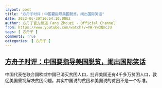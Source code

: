 ```yaml
---
layout: post
title: "方舟子时评：中国要指导美国脱贫，闹出国际笑话"
date: 2022-06-30T10:54:10.000Z
author: 方舟子官方频道 Fang Zhouzi - Official Channel
from: https://www.youtube.com/watch?v=VH-Yw3QmcJU
tags: [ 方舟子 ]
comments: True
categories: [ 方舟子 ]
---
```

<!--1656586450000-->
[方舟子时评：中国要指导美国脱贫，闹出国际笑话](https://www.youtube.com/watch?v=VH-Yw3QmcJU)
------

<div>
中国代表在联合国吹嘘中国已消灭贫困人口，批评美国还有4千多万贫困人口，敦促美国重视解决贫困问题。其实中国说的贫困和美国说的贫困不是一个标准。
</div>
